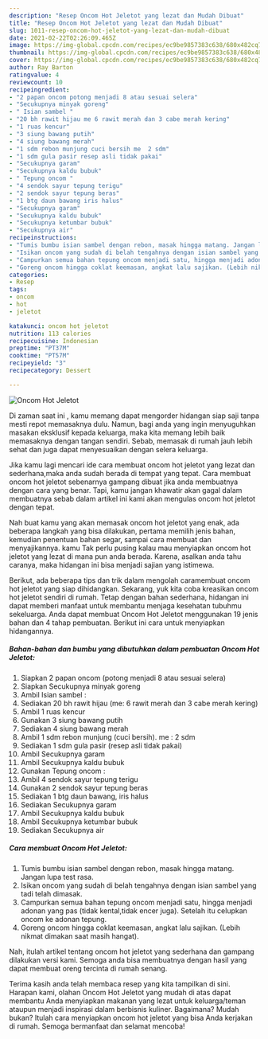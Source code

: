 ```yaml
---
description: "Resep Oncom Hot Jeletot yang lezat dan Mudah Dibuat"
title: "Resep Oncom Hot Jeletot yang lezat dan Mudah Dibuat"
slug: 1011-resep-oncom-hot-jeletot-yang-lezat-dan-mudah-dibuat
date: 2021-02-22T02:26:09.465Z
image: https://img-global.cpcdn.com/recipes/ec9be9857383c638/680x482cq70/oncom-hot-jeletot-foto-resep-utama.jpg
thumbnail: https://img-global.cpcdn.com/recipes/ec9be9857383c638/680x482cq70/oncom-hot-jeletot-foto-resep-utama.jpg
cover: https://img-global.cpcdn.com/recipes/ec9be9857383c638/680x482cq70/oncom-hot-jeletot-foto-resep-utama.jpg
author: Ray Barton
ratingvalue: 4
reviewcount: 10
recipeingredient:
- "2 papan oncom potong menjadi 8 atau sesuai selera"
- "Secukupnya minyak goreng"
- " Isian sambel "
- "20 bh rawit hijau me 6 rawit merah dan 3 cabe merah kering"
- "1 ruas kencur"
- "3 siung bawang putih"
- "4 siung bawang merah"
- "1 sdm rebon munjung cuci bersih me  2 sdm"
- "1 sdm gula pasir resep asli tidak pakai"
- "Secukupnya garam"
- "Secukupnya kaldu bubuk"
- " Tepung oncom "
- "4 sendok sayur tepung terigu"
- "2 sendok sayur tepung beras"
- "1 btg daun bawang iris halus"
- "Secukupnya garam"
- "Secukupnya kaldu bubuk"
- "Secukupnya ketumbar bubuk"
- "Secukupnya air"
recipeinstructions:
- "Tumis bumbu isian sambel dengan rebon, masak hingga matang. Jangan lupa test rasa."
- "Isikan oncom yang sudah di belah tengahnya dengan isian sambel yang tadi telah dimasak."
- "Campurkan semua bahan tepung oncom menjadi satu, hingga menjadi adonan yang pas (tidak kental,tidak encer juga). Setelah itu celupkan oncom ke adonan tepung."
- "Goreng oncom hingga coklat keemasan, angkat lalu sajikan. (Lebih nikmat dimakan saat masih hangat)."
categories:
- Resep
tags:
- oncom
- hot
- jeletot

katakunci: oncom hot jeletot 
nutrition: 113 calories
recipecuisine: Indonesian
preptime: "PT37M"
cooktime: "PT57M"
recipeyield: "3"
recipecategory: Dessert

---
```



![Oncom Hot Jeletot](https://img-global.cpcdn.com/recipes/ec9be9857383c638/680x482cq70/oncom-hot-jeletot-foto-resep-utama.jpg)

Di zaman  saat ini , kamu memang dapat mengorder hidangan siap saji tanpa mesti repot memasaknya dulu. Namun, bagi anda yang ingin menyuguhkan masakan eksklusif kepada keluarga, maka kita memang lebih baik memasaknya dengan tangan sendiri. Sebab, memasak di rumah jauh lebih sehat dan juga dapat menyesuaikan dengan selera keluarga.

Jika kamu lagi mencari ide cara membuat oncom hot jeletot yang lezat dan sederhana,maka anda sudah berada di tempat yang tepat. Cara membuat oncom hot jeletot  sebenarnya gampang dibuat jika anda membuatnya dengan cara yang benar. Tapi, kamu jangan khawatir akan gagal dalam membuatnya 
sebab dalam artikel ini kami akan mengulas oncom hot jeletot dengan tepat.  



Nah buat kamu yang akan memasak oncom hot jeletot yang enak, ada beberapa langkah yang bisa dilakukan, pertama memilih jenis bahan, kemudian penentuan bahan segar, sampai cara membuat dan menyajikannya. kamu Tak perlu pusing kalau mau menyiapkan oncom hot jeletot yang lezat di mana pun anda berada. Karena, asalkan anda  tahu caranya, maka hidangan ini bisa menjadi sajian yang istimewa.

Berikut, ada beberapa tips dan trik dalam mengolah caramembuat oncom hot jeletot yang siap dihidangkan. Sekarang, yuk kita coba kreasikan oncom hot jeletot sendiri di rumah. Tetap dengan bahan sederhana, hidangan ini dapat memberi manfaat untuk membantu menjaga kesehatan tubuhmu sekeluarga. Anda dapat membuat Oncom Hot Jeletot menggunakan 19 jenis bahan dan 4 tahap pembuatan. Berikut ini cara untuk menyiapkan hidangannya.

<!--inarticleads1-->

##### Bahan-bahan dan bumbu yang dibutuhkan dalam pembuatan Oncom Hot Jeletot:

1. Siapkan 2 papan oncom (potong menjadi 8 atau sesuai selera)
1. Siapkan Secukupnya minyak goreng
1. Ambil  Isian sambel :
1. Sediakan 20 bh rawit hijau (me: 6 rawit merah dan 3 cabe merah kering)
1. Ambil 1 ruas kencur
1. Gunakan 3 siung bawang putih
1. Sediakan 4 siung bawang merah
1. Ambil 1 sdm rebon munjung (cuci bersih). me : 2 sdm
1. Sediakan 1 sdm gula pasir (resep asli tidak pakai)
1. Ambil Secukupnya garam
1. Ambil Secukupnya kaldu bubuk
1. Gunakan  Tepung oncom :
1. Ambil 4 sendok sayur tepung terigu
1. Gunakan 2 sendok sayur tepung beras
1. Sediakan 1 btg daun bawang, iris halus
1. Sediakan Secukupnya garam
1. Ambil Secukupnya kaldu bubuk
1. Ambil Secukupnya ketumbar bubuk
1. Sediakan Secukupnya air




<!--inarticleads2-->

##### Cara membuat Oncom Hot Jeletot:

1. Tumis bumbu isian sambel dengan rebon, masak hingga matang. Jangan lupa test rasa.
1. Isikan oncom yang sudah di belah tengahnya dengan isian sambel yang tadi telah dimasak.
1. Campurkan semua bahan tepung oncom menjadi satu, hingga menjadi adonan yang pas (tidak kental,tidak encer juga). Setelah itu celupkan oncom ke adonan tepung.
1. Goreng oncom hingga coklat keemasan, angkat lalu sajikan. (Lebih nikmat dimakan saat masih hangat).




Nah, itulah artikel tentang  oncom hot jeletot  yang sederhana dan gampang dilakukan versi kami. Semoga anda bisa membuatnya dengan hasil yang dapat membuat oreng tercinta di rumah senang. 

Terima kasih anda telah membaca resep yang kita tampilkan di sini. Harapan kami, olahan  Oncom Hot Jeletot yang mudah di atas dapat membantu Anda menyiapkan makanan yang lezat untuk keluarga/teman ataupun menjadi inspirasi dalam berbisnis kuliner. Bagaimana? Mudah bukan? Itulah cara menyiapkan oncom hot jeletot yang bisa Anda kerjakan di rumah. Semoga bermanfaat dan selamat mencoba!

